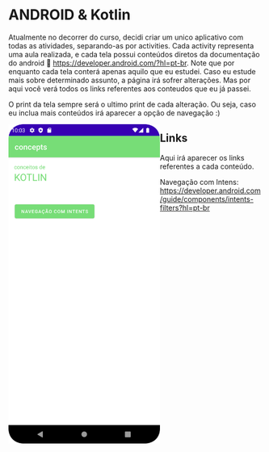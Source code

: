 # ANDROID & Kotlin
Atualmente no decorrer do curso, decidi criar um unico aplicativo com todas as atividades, separando-as por activities. Cada activity representa uma aula realizada, e cada tela possui conteúdos diretos da documentação do android 🤖 https://developer.android.com/?hl=pt-br. Note que por enquanto cada tela conterá apenas aquilo que eu estudei. Caso eu estude mais sobre determinado assunto, a página irá sofrer alterações. Mas por aqui você verá todos os links referentes aos conteudos que eu já passei.

O print da tela sempre será o ultimo print de cada alteração. Ou seja, caso eu inclua mais conteúdos irá aparecer a opção de navegação :)
<p align="center"> <img width="300px" align="left" src="https://github.com/gabrielgarciamendonca/Ebac/blob/main/contents/screenshot.png" alt="gabrielgarciamendonca" /> </p>

## Links

Aqui irá aparecer os links referentes a cada conteúdo.

Navegação com Intens: https://developer.android.com/guide/components/intents-filters?hl=pt-br
